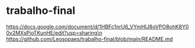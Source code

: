 # trabalho-final
https://docs.google.com/document/d/1HBFc1nrU6_VYmHlJ8oVPO8ohK8Y00v2MXsPioTKunHE/edit?usp=sharing\n
https://github.com/Leosopaes/trabalho-final/blob/main/README.md
